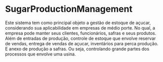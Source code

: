 # SugarProductionManagement
Este sistema tem como principal objeto a gestão de estoque de açucar, considerando sua aplicabilidade em empresas de médio porte. No qual, a empresa pode manter seus clientes, funcionários, safras e seus produtos. Além de entradas de produção, controle de estoque que envolve reservar de vendas, entrega de vendas de açucar, inventários para perca produção. E anexo de produção a safras. Ou seja, controlando grande partes dos processos que envolve uma usina. 
